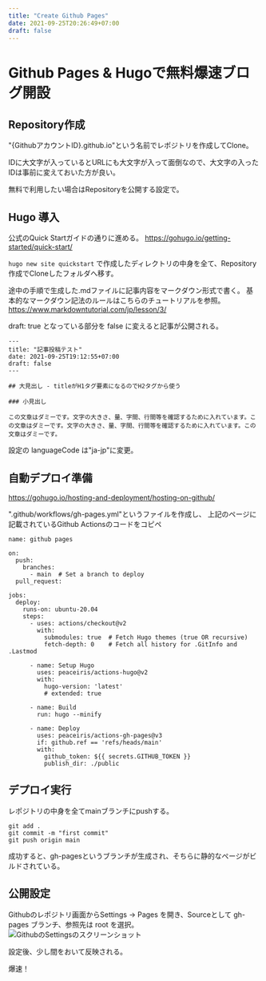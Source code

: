 ```yaml
---
title: "Create Github Pages"
date: 2021-09-25T20:26:49+07:00
draft: false
---
```


# Github Pages & Hugoで無料爆速ブログ開設

## Repository作成

"{GithubアカウントID}.github.io"という名前でレポジトリを作成してClone。

IDに大文字が入っているとURLにも大文字が入って面倒なので、大文字の入ったIDは事前に変えておいた方が良い。

無料で利用したい場合はRepositoryを公開する設定で。

## Hugo 導入

公式のQuick Startガイドの通りに進める。
https://gohugo.io/getting-started/quick-start/

```hugo new site quickstart``` で作成したディレクトリの中身を全て、Repository作成でCloneしたフォルダへ移す。

途中の手順で生成した.mdファイルに記事内容をマークダウン形式で書く。
基本的なマークダウン記法のルールはこちらのチュートリアルを参照。
https://www.markdowntutorial.com/jp/lesson/3/

draft: true となっている部分を false に変えると記事が公開される。

```
---
title: "記事投稿テスト"
date: 2021-09-25T19:12:55+07:00
draft: false
---

## 大見出し - titleがH1タグ要素になるのでH2タグから使う

### 小見出し

この文章はダミーです。文字の大きさ、量、字間、行間等を確認するために入れています。この文章はダミーです。文字の大きさ、量、字間、行間等を確認するために入れています。この文章はダミーです。
```

設定の languageCode は"ja-jp"に変更。

## 自動デプロイ準備

https://gohugo.io/hosting-and-deployment/hosting-on-github/

".github/workflows/gh-pages.yml"というファイルを作成し、
上記のページに記載されているGithub Actionsのコードをコピペ
```
name: github pages

on:
  push:
    branches:
      - main  # Set a branch to deploy
  pull_request:

jobs:
  deploy:
    runs-on: ubuntu-20.04
    steps:
      - uses: actions/checkout@v2
        with:
          submodules: true  # Fetch Hugo themes (true OR recursive)
          fetch-depth: 0    # Fetch all history for .GitInfo and .Lastmod

      - name: Setup Hugo
        uses: peaceiris/actions-hugo@v2
        with:
          hugo-version: 'latest'
          # extended: true

      - name: Build
        run: hugo --minify

      - name: Deploy
        uses: peaceiris/actions-gh-pages@v3
        if: github.ref == 'refs/heads/main'
        with:
          github_token: ${{ secrets.GITHUB_TOKEN }}
          publish_dir: ./public
```

## デプロイ実行

レポジトリの中身を全てmainブランチにpushする。
```
git add .
git commit -m "first commit"
git push origin main
```

成功すると、gh-pagesというブランチが生成され、そちらに静的なページがビルドされている。

## 公開設定

Githubのレポジトリ画面からSettings -> Pages を開き、Sourceとして gh-pages ブランチ、参照先は root を選択。
![GithubのSettingsのスクリーンショット](/images/github-screenshot_20210925.png)

設定後、少し間をおいて反映される。


爆速！

